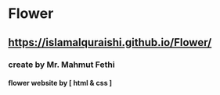 # Flower

## https://islamalquraishi.github.io/Flower/

### create by Mr. Mahmut Fethi

#### flower website by [ html &amp; css ]
